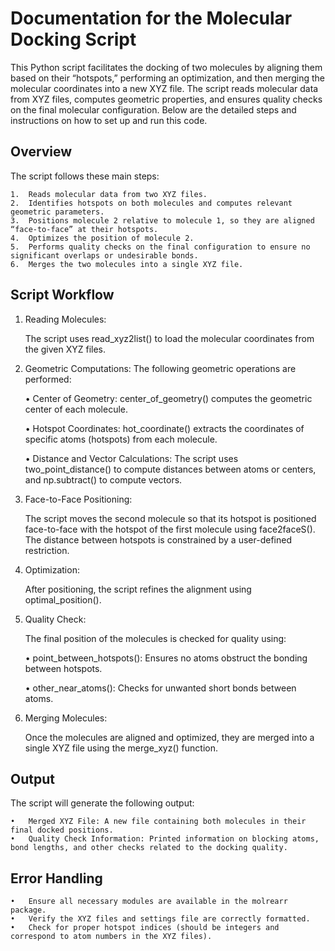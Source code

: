 # Documentation for the Molecular Docking Script

This Python script facilitates the docking of two molecules by aligning them based on their “hotspots,” performing an optimization, and then merging the molecular coordinates into a new XYZ file. The script reads molecular data from XYZ files, computes geometric properties, and ensures quality checks on the final molecular configuration. Below are the detailed steps and instructions on how to set up and run this code.

## Overview

The script follows these main steps:

	1.	Reads molecular data from two XYZ files.
	2.	Identifies hotspots on both molecules and computes relevant geometric parameters.
	3.	Positions molecule 2 relative to molecule 1, so they are aligned “face-to-face” at their hotspots.
	4.	Optimizes the position of molecule 2.
	5.	Performs quality checks on the final configuration to ensure no significant overlaps or undesirable bonds.
	6.	Merges the two molecules into a single XYZ file.

## Script Workflow

1.	Reading Molecules:

    The script uses read_xyz2list() to load the molecular coordinates from the given XYZ files.

2.	Geometric Computations:
The following geometric operations are performed:

	•	Center of Geometry: center_of_geometry() computes the geometric center of each molecule.

	•	Hotspot Coordinates: hot_coordinate() extracts the coordinates of specific atoms (hotspots) from each molecule.

	•	Distance and Vector Calculations: The script uses two_point_distance() to compute distances between atoms or centers, and np.subtract() to compute vectors.
3.	Face-to-Face Positioning:

    The script moves the second molecule so that its hotspot is positioned face-to-face with the hotspot of the first molecule using face2faceS(). The distance between hotspots is constrained by a user-defined restriction.
4.	Optimization:

    After positioning, the script refines the alignment using optimal_position().
5.	Quality Check:

    The final position of the molecules is checked for quality using:

	•	point_between_hotspots(): Ensures no atoms obstruct the bonding between hotspots.

	•	other_near_atoms(): Checks for unwanted short bonds between atoms.

6.	Merging Molecules:

    Once the molecules are aligned and optimized, they are merged into a single XYZ file using the merge_xyz() function.

## Output

The script will generate the following output:

	•	Merged XYZ File: A new file containing both molecules in their final docked positions.
	•	Quality Check Information: Printed information on blocking atoms, bond lengths, and other checks related to the docking quality.

## Error Handling

	•	Ensure all necessary modules are available in the molrearr package.
	•	Verify the XYZ files and settings file are correctly formatted.
	•	Check for proper hotspot indices (should be integers and correspond to atom numbers in the XYZ files).

